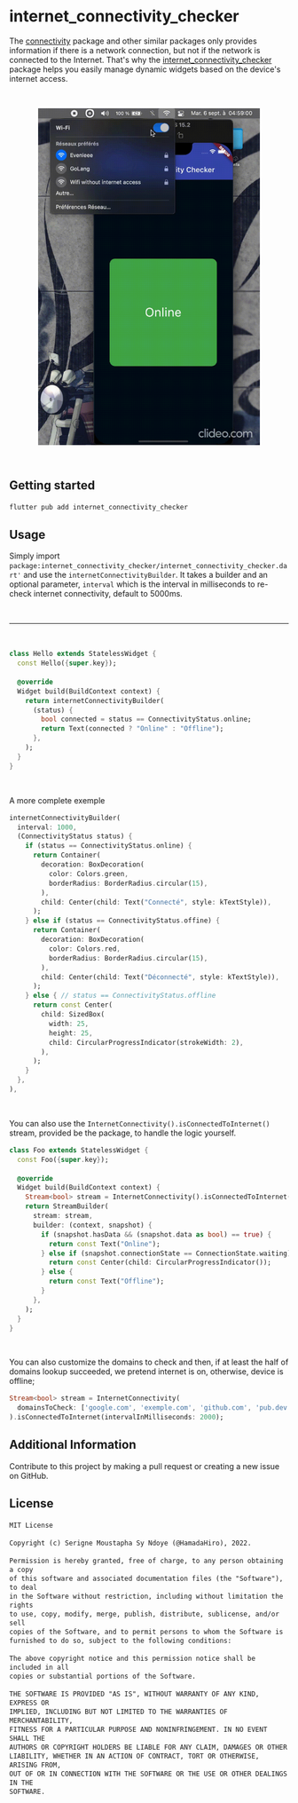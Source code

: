 # internet_connectivity_checker

The [connectivity](https://pub.dev/packages/connectivity) package and other similar packages only provides information if there is a network connection, but not if the network is connected to the Internet. That's why the [internet_connectivity_checker](https://github.com/HamadaHiro/internet_connectivity_checker) package helps you easily manage dynamic widgets based on the device's internet access.

<br>

![Demo](demo/demo.gif)
<style>
  img[alt=Demo] { width: 400px; display: block; margin: auto; }
</style>

<br>

## Getting started

```bash
flutter pub add internet_connectivity_checker
```

## Usage


Simply import `package:internet_connectivity_checker/internet_connectivity_checker.dart'` and use the `internetConnectivityBuilder`. It takes a builder and an optional parameter, `interval` which is the interval in milliseconds to re-check internet connectivity, default to 5000ms.

<br>

---

<br>

```dart
class Hello extends StatelessWidget {
  const Hello({super.key});

  @override
  Widget build(BuildContext context) {
    return internetConnectivityBuilder(
      (status) {
        bool connected = status == ConnectivityStatus.online;
        return Text(connected ? "Online" : "Offline");
      },
    );
  }
}
```
<br>

A more complete exemple
```dart
internetConnectivityBuilder(
  interval: 1000,
  (ConnectivityStatus status) {
    if (status == ConnectivityStatus.online) {
      return Container(
        decoration: BoxDecoration(
          color: Colors.green,
          borderRadius: BorderRadius.circular(15),
        ),
        child: Center(child: Text("Connecté", style: kTextStyle)),
      );
    } else if (status == ConnectivityStatus.offine) {
      return Container(
        decoration: BoxDecoration(
          color: Colors.red,
          borderRadius: BorderRadius.circular(15),
        ),
        child: Center(child: Text("Déconnecté", style: kTextStyle)),
      );
    } else { // status == ConnectivityStatus.offline
      return const Center(
        child: SizedBox(
          width: 25,
          height: 25,
          child: CircularProgressIndicator(strokeWidth: 2),
        ),
      );
    }
  },
),
```

<br>

You can also use the `InternetConnectivity().isConnectedToInternet()` stream, provided be the package, to handle the logic yourself.

```dart
class Foo extends StatelessWidget {
  const Foo({super.key});

  @override
  Widget build(BuildContext context) {
    Stream<bool> stream = InternetConnectivity().isConnectedToInternet();
    return StreamBuilder(
      stream: stream,
      builder: (context, snapshot) {
        if (snapshot.hasData && (snapshot.data as bool) == true) {
          return const Text("Online");
        } else if (snapshot.connectionState == ConnectionState.waiting) {
          return const Center(child: CircularProgressIndicator());
        } else {
          return const Text("Offline");
        }
      },
    );
  }
}
```

<br>

You can also customize the domains to check and then, if at least the half of domains lookup succeeded, we pretend internet is on, otherwise, device is offline;
```dart
Stream<bool> stream = InternetConnectivity(
  domainsToCheck: ['google.com', 'exemple.com', 'github.com', 'pub.dev'],
).isConnectedToInternet(intervalInMilliseconds: 2000);
```

## Additional Information
Contribute to this project by making a pull request or creating a new issue on GitHub.


## License

```
MIT License

Copyright (c) Serigne Moustapha Sy Ndoye (@HamadaHiro), 2022.

Permission is hereby granted, free of charge, to any person obtaining a copy
of this software and associated documentation files (the "Software"), to deal
in the Software without restriction, including without limitation the rights
to use, copy, modify, merge, publish, distribute, sublicense, and/or sell
copies of the Software, and to permit persons to whom the Software is
furnished to do so, subject to the following conditions:

The above copyright notice and this permission notice shall be included in all
copies or substantial portions of the Software.

THE SOFTWARE IS PROVIDED "AS IS", WITHOUT WARRANTY OF ANY KIND, EXPRESS OR
IMPLIED, INCLUDING BUT NOT LIMITED TO THE WARRANTIES OF MERCHANTABILITY,
FITNESS FOR A PARTICULAR PURPOSE AND NONINFRINGEMENT. IN NO EVENT SHALL THE
AUTHORS OR COPYRIGHT HOLDERS BE LIABLE FOR ANY CLAIM, DAMAGES OR OTHER
LIABILITY, WHETHER IN AN ACTION OF CONTRACT, TORT OR OTHERWISE, ARISING FROM,
OUT OF OR IN CONNECTION WITH THE SOFTWARE OR THE USE OR OTHER DEALINGS IN THE
SOFTWARE.
```
